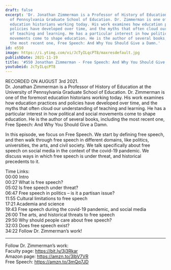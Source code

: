 ```yaml
---
draft: false
excerpt: 'Dr. Jonathan Zimmerman is a Professor of History of Education at the University
  of Pennsylvania Graduate School of Education. Dr. Zimmerman is one of the foremost
  education historians working today. His work examines how education practices and
  policies have developed over time, and the myths that often cloud our understanding
  of teaching and learning. He has a particular interest in how political and social
  movements come to shape education. He is the author of several books, including
  the most recent one, Free Speech: And Why You Should Give a Damn.'
id: e550
image: https://i.ytimg.com/vi/JcTyILqcPT8/maxresdefault.jpg
publishDate: 2021-11-19
title: '#550 Jonathan Zimmerman - Free Speech: And Why You Should Give a Damn'
youtubeid: JcTyILqcPT8
---
```

RECORDED ON AUGUST 3rd 2021.  
Dr. Jonathan Zimmerman is a Professor of History of Education at the University of Pennsylvania Graduate School of Education. Dr. Zimmerman is one of the foremost education historians working today. His work examines how education practices and policies have developed over time, and the myths that often cloud our understanding of teaching and learning. He has a particular interest in how political and social movements come to shape education. He is the author of several books, including the most recent one, Free Speech: And Why You Should Give a Damn.

In this episode, we focus on Free Speech. We start by defining free speech, and then walk through free speech in different domains, like politics, universities, the arts, and civil society. We talk specifically about free speech on social media in the context of the covid-19 pandemic. We discuss ways in which free speech is under threat, and historical precedents to it.

Time Links:  
00:00  Intro  
00:27  What is free speech?  
05:02  Is free speech under threat?  
06:47  Free speech in politics – is it a partisan issue?  
11:55  Cultural limitations to free speech  
17:21  Academia and science  
19:43  Free speech during the covid-19 pandemic, and social media  
26:00  The arts, and historical threats to free speech  
29:50  Why should people care about free speech?  
32:03  Does free speech exist?  
34:22  Follow Dr. Zimmerman’s work!

---

Follow Dr. Zimmerman’s work:  
Faculty page: https://bit.ly/3j3Rkar  
Amazon page: https://amzn.to/3lbV7VR  
Free Speech: https://amzn.to/3mQq7JD

